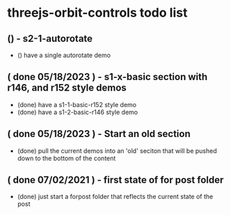 # threejs-orbit-controls todo list

## () - s2-1-autorotate
* () have a single autorotate demo

## ( done 05/18/2023 ) - s1-x-basic section with r146, and r152 style demos
* (done) have a s1-1-basic-r152 style demo
* (done) have a s1-2-basic-r146 style demo

## ( done 05/18/2023 ) - Start an old section
* (done) pull the current demos into an 'old' seciton that will be pushed down to the bottom of the content

## ( done 07/02/2021 ) - first state of for post folder
* (done) just start a forpost folder that reflects the current state of the post